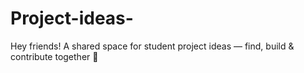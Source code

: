 # Project-ideas-
Hey friends! A shared space for student project ideas — find, build &amp; contribute together 🚀
